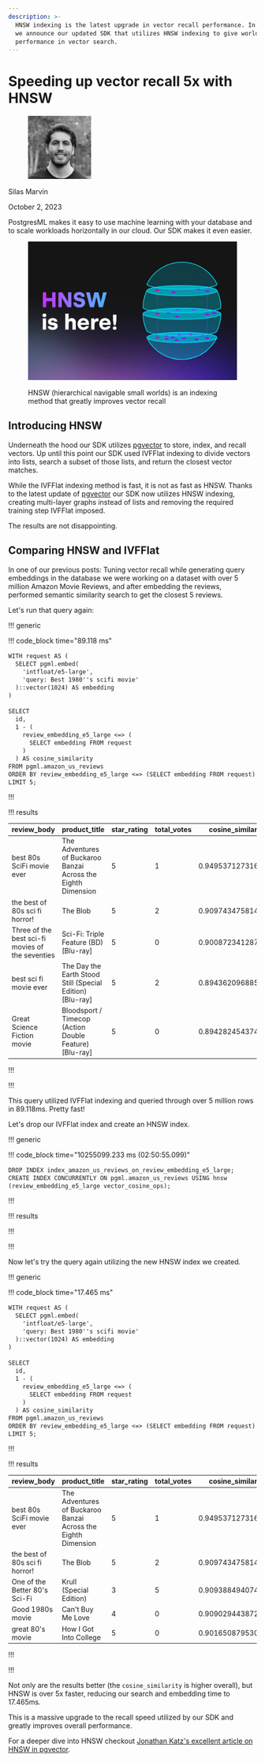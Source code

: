 ```yaml
---
description: >-
  HNSW indexing is the latest upgrade in vector recall performance. In this post
  we announce our updated SDK that utilizes HNSW indexing to give world class
  performance in vector search.
---
```


# Speeding up vector recall 5x with HNSW

<div align="left">

<figure><img src=".gitbook/assets/silas.jpg" alt="Author" width="128"><figcaption></figcaption></figure>

</div>

Silas Marvin

October 2, 2023

PostgresML makes it easy to use machine learning with your database and to scale workloads horizontally in our cloud. Our SDK makes it even easier.

<figure><img src=".gitbook/assets/image.png" alt=""><figcaption><p>HNSW (hierarchical navigable small worlds) is an indexing method that greatly improves vector recall</p></figcaption></figure>

## Introducing HNSW

Underneath the hood our SDK utilizes [pgvector](https://github.com/pgvector/pgvector) to store, index, and recall vectors. Up until this point our SDK used IVFFlat indexing to divide vectors into lists, search a subset of those lists, and return the closest vector matches.

While the IVFFlat indexing method is fast, it is not as fast as HNSW. Thanks to the latest update of [pgvector](https://github.com/pgvector/pgvector) our SDK now utilizes HNSW indexing, creating multi-layer graphs instead of lists and removing the required training step IVFFlat imposed.

The results are not disappointing.

## Comparing HNSW and IVFFlat

In one of our previous posts: Tuning vector recall while generating query embeddings in the database we were working on a dataset with over 5 million Amazon Movie Reviews, and after embedding the reviews, performed semantic similarity search to get the closest 5 reviews.

Let's run that query again:

!!! generic

!!! code\_block time="89.118 ms"

```postgresql
WITH request AS (
  SELECT pgml.embed(
    'intfloat/e5-large',
    'query: Best 1980''s scifi movie'
  )::vector(1024) AS embedding
)

SELECT
  id,
  1 - (
    review_embedding_e5_large <=> (
      SELECT embedding FROM request
    )
  ) AS cosine_similarity
FROM pgml.amazon_us_reviews
ORDER BY review_embedding_e5_large <=> (SELECT embedding FROM request)
LIMIT 5;
```

!!!

!!! results

| review\_body                                     | product\_title                                                | star\_rating | total\_votes | cosine\_similarity |
| ------------------------------------------------ | ------------------------------------------------------------- | ------------ | ------------ | ------------------ |
| best 80s SciFi movie ever                        | The Adventures of Buckaroo Banzai Across the Eighth Dimension | 5            | 1            | 0.9495371273162286 |
| the best of 80s sci fi horror!                   | The Blob                                                      | 5            | 2            | 0.9097434758143605 |
| Three of the best sci-fi movies of the seventies | Sci-Fi: Triple Feature (BD) \[Blu-ray]                        | 5            | 0            | 0.9008723412875651 |
| best sci fi movie ever                           | The Day the Earth Stood Still (Special Edition) \[Blu-ray]    | 5            | 2            | 0.8943620968858654 |
| Great Science Fiction movie                      | Bloodsport / Timecop (Action Double Feature) \[Blu-ray]       | 5            | 0            | 0.894282454374093  |

!!!

!!!

This query utilized IVFFlat indexing and queried through over 5 million rows in 89.118ms. Pretty fast!

Let's drop our IVFFlat index and create an HNSW index.

!!! generic

!!! code\_block time="10255099.233 ms (02:50:55.099)"

```postgresql
DROP INDEX index_amazon_us_reviews_on_review_embedding_e5_large;
CREATE INDEX CONCURRENTLY ON pgml.amazon_us_reviews USING hnsw (review_embedding_e5_large vector_cosine_ops);
```

!!!

!!! results

!!!

!!!

Now let's try the query again utilizing the new HNSW index we created.

!!! generic

!!! code\_block time="17.465 ms"

```postgresql
WITH request AS (
  SELECT pgml.embed(
    'intfloat/e5-large',
    'query: Best 1980''s scifi movie'
  )::vector(1024) AS embedding
)

SELECT
  id,
  1 - (
    review_embedding_e5_large <=> (
      SELECT embedding FROM request
    )
  ) AS cosine_similarity
FROM pgml.amazon_us_reviews
ORDER BY review_embedding_e5_large <=> (SELECT embedding FROM request)
LIMIT 5;
```

!!!

!!! results

| review\_body                   | product\_title                                                | star\_rating | total\_votes | cosine\_similarity |
| ------------------------------ | ------------------------------------------------------------- | ------------ | ------------ | ------------------ |
| best 80s SciFi movie ever      | The Adventures of Buckaroo Banzai Across the Eighth Dimension | 5            | 1            | 0.9495371273162286 |
| the best of 80s sci fi horror! | The Blob                                                      | 5            | 2            | 0.9097434758143605 |
| One of the Better 80's Sci-Fi  | Krull (Special Edition)                                       | 3            | 5            | 0.9093884940741694 |
| Good 1980s movie               | Can't Buy Me Love                                             | 4            | 0            | 0.9090294438721961 |
| great 80's movie               | How I Got Into College                                        | 5            | 0            | 0.9016508795301296 |

!!!

!!!

Not only are the results better (the `cosine_similarity` is higher overall), but HNSW is over 5x faster, reducing our search and embedding time to 17.465ms.

This is a massive upgrade to the recall speed utilized by our SDK and greatly improves overall performance.

For a deeper dive into HNSW checkout [Jonathan Katz's excellent article on HNSW in pgvector](https://jkatz05.com/post/postgres/pgvector-hnsw-performance/).
